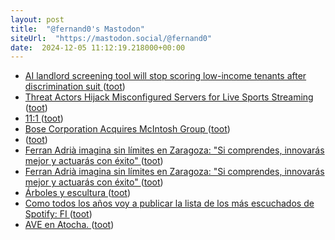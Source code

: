 ```yaml
---
layout: post
title:  "@fernand0's Mastodon"
siteUrl:  "https://mastodon.social/@fernand0"
date:  2024-12-05 11:12:19.218000+00:00
---
```

*  [AI landlord screening tool will stop scoring low-income tenants after discrimination suit ](https://www.theverge.com/2024/11/20/24297692/ai-landlord-tool-saferent-low-income-tenants-discrimination-settlemen) ([toot](https://mastodon.social/@fernand0/113599914915712387))
*  [Threat Actors Hijack Misconfigured Servers for Live Sports Streaming ](https://www.aquasec.com/blog/threat-actors-hijack-misconfigured-servers-for-live-sports-streaming) ([toot](https://mastodon.social/@fernand0/113599730603995661))
*  [11:1 ](https://mastodon.social/@fernand0/113599675682937147) ([toot](https://mastodon.social/@fernand0/113599675682937147))
*  [Bose Corporation Acquires McIntosh Group ](https://www.bose.com/pressroom/bose-acquires-mcintosh-group-announcemen) ([toot](https://mastodon.social/@fernand0/113599447389557055))
*  [ ](https://masto.es/@macosas) ([toot](https://mastodon.social/@fernand0/113598907810813291))
*  [Ferran Adrià imagina sin límites en Zaragoza: &quot;Si comprendes, innovarás mejor y actuarás con éxito&quot;  ](https://www.heraldo.es/noticias/gastronomia/2024/11/25/ferran-adria-zaragoza-telefonica-1780472.html) ([toot](https://mastodon.social/@fernand0/113598472376040569))
*  [Ferran Adrià imagina sin límites en Zaragoza: &quot;Si comprendes, innovarás mejor y actuarás con éxito&quot;  ](https://www.heraldo.es/noticias/gastronomia/2024/11/25/ferran-adria-zaragoza-telefonica-1780472.html) ([toot](https://mastodon.social/@fernand0/113597941624577175))
*  [Árboles y escultura ](https://www.flickr.com/photos/fernand0/54176055223) ([toot](https://mastodon.social/@fernand0/113597756851853837))
*  [Como todos los años voy a publicar la lista de los más escuchados de Spotify: FI ](https://mastodon.social/@fernand0/113596103172990124) ([toot](https://mastodon.social/@fernand0/113596103172990124))
*  [AVE en Atocha. ](https://avecesunafoto.wordpress.com/2024/12/04/ave-en-atocha) ([toot](https://mastodon.social/@fernand0/113595924865655488))
